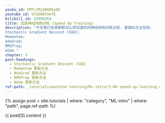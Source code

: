 ```yaml
---
youku_id: XMTc2MjA0ODQyOA
youtube_id: UlUGGB7akfE
bilibili_id: 15998264
title: 加速神经网络训练 (Speed Up Training)
description: "今天我们会来聊聊怎么样加速你的神经网络训练过程. 里面的方法包括: 
Stochastic Gradient Descent (SGD);
Momentum;
AdaGrad;
RMSProp;
Adam."
chapter: 3
post-headings:
  - Stochastic Gradient Descent (SGD)
  - Momentum 更新方法
  - AdaGrad 更新方法
  - RMSProp 更新方法
  - Adam 更新方法
ref-path: _tutorials/machine-learning/ML-intro/3-06-speed-up-learning.md
---
```



{% assign post = site.tutorials | where: "category", "ML-intro" | where: "path", page.ref-path %}

{{ post[0].content }}